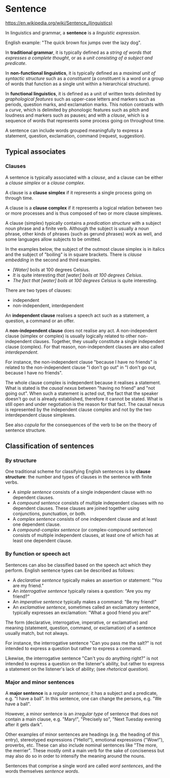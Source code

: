 # Sentence

https://en.wikipedia.org/wiki/Sentence_(linguistics)

In linguistics and grammar, a **sentence** is a *linguistic expression*.

English example: "The quick brown fox jumps over the lazy dog".

In **traditional grammar**, it is typically defined as a *string of words that expresses a complete thought*, or as a *unit consisting of a subject and predicate*.

In **non-functional linguistics**, it is typically defined as a *maximal unit of syntactic structure* such as a *constituent* (a constituent is a word or a group of words that function as a single unit within a hierarchical structure).

In **functional linguistics**, it is defined as a unit of written texts delimited by *graphological features* such as upper-case letters and markers such as periods, question marks, and exclamation marks. This notion contrasts with a *curve*, which is delimited by phonologic features such as pitch and loudness and markers such as pauses; and with a *clause*, which is a sequence of words that represents some process going on throughout time.

A sentence can include words grouped meaningfully to express a statement, question, exclamation, command (request, suggestion).

## Typical associates

### Clauses

A sentence is typically associated with a *clause*, and a clause can be either a *clause simplex* or a *clause complex*.

A clause is a **clause simplex** if it represents a single process going on through time.

A clause is a **clause complex** if it represents a logical relation between two or more processes and is thus composed of two or more clause simplexes.

A clause (simplex) typically contains a *predication structure* with a subject noun phrase and a finite verb. Although the subject is usually a noun phrase, other kinds of phrases (such as gerund phrases) work as well, and some languages allow subjects to be omitted.

In the examples below, the subject of the outmost clause simplex is in italics and the subject of "boiling" is in square brackets. There is *clause embedding* in the second and third examples.

- _[Water]_ boils at 100 degrees Celsius.
- *It* is quite interesting *that [water] boils at 100 degrees Celsius*.
- *The fact that [water] boils at 100 degrees Celsius* is quite interesting.


There are two types of clauses:
- independent
- non-independent, interdependent

An **independent clause** realises a speech act such as a statement, a question, a command or an offer.

A **non-independent clause** does not realise any act. A non-independent clause (simplex or complex) is usually logically related to other non-independent clauses. Together, they usually constitute a single independent clause (complex). For that reason, non-independent clauses are also called *interdependent*.

For instance, the non-independent clause "because I have no friends" is related to the non-independent clause "I don't go out" in "I don't go out, because I have no friends".

The whole clause complex is independent because it realises a statement. What is stated is the *causal nexus* between "having no friend" and "not going out". When such a statement is acted out, the fact that the speaker doesn't go out is already established, therefore it cannot be stated. What is still open and under negotiation is the reason for that fact. The causal nexus is represented by the independent clause complex and not by the two interdependent clause simplexes.

See also *copula* for the consequences of the verb to be on the theory of sentence structure.

## Classification of sentences

### By structure

One traditional scheme for classifying English sentences is by **clause structure**: the number and types of clauses in the sentence with finite verbs.

- A *simple sentence* consists of a single independent clause with no dependent clauses.
- A *compound sentence* consists of multiple independent clauses with no dependent clauses. These clauses are joined together using conjunctions, punctuation, or both.
- A *complex sentence* consists of one independent clause and at least one dependent clause.
- A *compound-complex sentence* (or complex-compound sentence) consists of multiple independent clauses, at least one of which has at least one dependent clause.

### By function or speech act

Sentences can also be classified based on the speech act which they perform. English sentence types can be described as follows:
- A *declarative sentence* typically makes an assertion or statement: "You are my friend."
- An *interrogative sentence* typically raises a question: "Are you my friend?"
- An *imperative sentence* typically makes a command: "Be my friend!"
- An *exclamative sentence*, sometimes called an exclamatory sentence, typically expresses an exclamation: "What a good friend you are!"

The form (declarative, interrogative, imperative, or exclamative) and meaning (statement, question, command, or exclamation) of a sentence usually match, but not always.

For instance, the interrogative sentence "Can you pass me the salt?" is not intended to express a question but rather to express a command.

Likewise, the interrogative sentence "Can't you do anything right?" is not intended to express a question on the listener's ability, but rather to express a statement on the listener's lack of ability; (see *rhetorical question*).

### Major and minor sentences

A **major sentence** is a *regular sentence*; it has a subject and a predicate, e.g. "I have a ball". In this sentence, one can change the persons, e.g. "We have a ball". 

However, a minor sentence is an *irregular type* of sentence that does not contain a main clause, e.g. "Mary!", "Precisely so", "Next Tuesday evening after it gets dark".

Other examples of minor sentences are headings (e.g. the heading of this entry), stereotyped expressions ("Hello!"), emotional expressions ("Wow!"), proverbs, etc. These can also include nominal sentences like "The more, the merrier". These mostly omit a main verb for the sake of conciseness but may also do so in order to intensify the meaning around the nouns.

Sentences that comprise a single word are called *word sentences*, and the words themselves *sentence words*.
